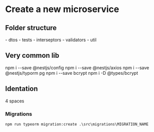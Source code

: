 # Create a new microservice

## Folder structure

<module>
  - dtos
  - tests
  - interseptors
  - validators
  - util

## Very common lib

npm i --save @nestjs/config
npm i --save @nestjs/axios 
npm i --save @nestjs/typorm pg
npm i --save bcrypt
npm i -D @types/bcrypt


## Identation

4 spaces

### Migrations

`
 npm run typeorm migration:create .\src\migrations\MIGRATION_NAME
`
